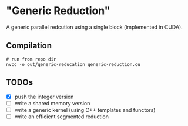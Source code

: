 # "Generic Reduction"
A generic parallel redcution using a single block (implemented in CUDA).

## Compilation

    # run from repo dir
    nvcc -o out/generic-reducation generic-reduction.cu

## TODOs
- [x] push the integer version
- [ ] write a shared memory version
- [ ] write a generic kernel (using C++ templates and functors)
- [ ] write an efficient segmented reduction
